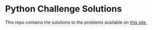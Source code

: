 # Python Challenge Solutions
This repo contains the solutions to the problems available on [this site.](http://www.pythonchallenge.com/)